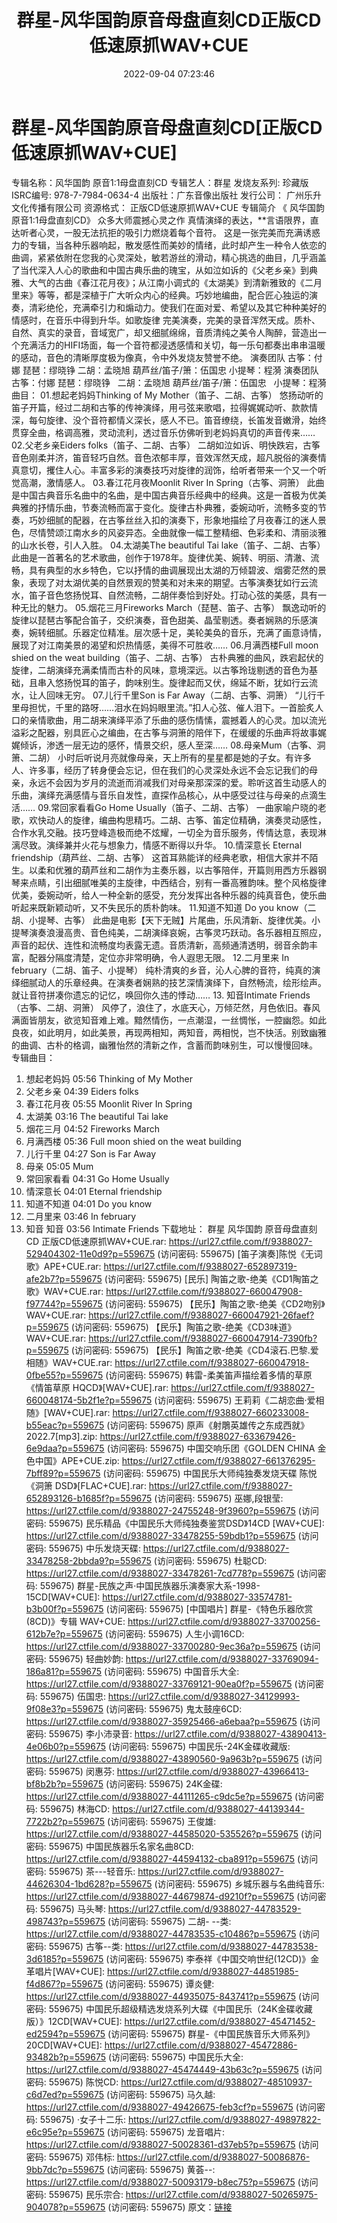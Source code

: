 ﻿---
title: 群星-风华国韵原音母盘直刻CD正版CD低速原抓WAV+CUE
date: 2022-09-04 07:23:46
categories: 古典音乐、新世纪、纯音雅乐
tags: 纯音雅乐
---
# 群星-风华国韵原音母盘直刻CD[正版CD低速原抓WAV+CUE]

专辑名称：风华国韵
原音1:1母盘直刻CD
专辑艺人：群星
发烧友系列: 珍藏版
ISRC编号: 978-7-7984-0634-4
出版社：广东音像出版社
发行公司： 广州乐升文化传播有限公司
资源格式： 正版CD低速原抓WAV+CUE
专辑简介
《 风华国韵 原音1:1母盘直刻CD》
众多大师震撼心灵之作
真情演绎的表达，**言语限界，直达听者心灵，一股无法抗拒的吸引力燃烧着每个音符。
这是一张完美而充满诱惑力的专辑，当各种乐器响起，散发感性而美妙的情绪，此时却产生一种令人依恋的曲调，紧紧依附在您我的心灵深处，敏若游丝的滑动，精心挑选的曲目，几乎涵盖了当代深入人心的歌曲和中国古典乐曲的瑰宝，从如泣如诉的《父老乡亲》到典雅、大气的古曲《春江花月夜》；从江南小调式的《太湖美》到清新雅致的《二月里来》等等，都是深植于广大听众内心的经典。巧妙地编曲，配合匠心独运的演奏，清彩绝伦，充满牵引力和煽动力。使我们在面对爱、希望以及其它种种美好的情感时，在音乐中得到升华。如歌旋律
完美演奏，完美的录音浑然天成。质朴、自然、真实的录音，音域宽广，却又细腻绵绵，音质清纯之美令人陶醉，营造出一个充满活力的HIFI场面，每一个音符都浸透感情和关切，每一乐句都奏出串串温暖的感动，音色的清晰厚度极为像真，令中外发烧友赞誉不绝。
演奏团队
古筝：付娜 琵琶：缪晓铮 二胡：孟晓旭
葫芦丝/笛子/箫：伍国忠 小提琴：程漪
演奏团队
古筝：付娜
琵琶：缪晓铮   二胡：孟晓旭
葫芦丝/笛子/箫：伍国忠   小提琴：程漪
曲目：
01.想起老妈妈Thinking of My Mother（笛子、二胡、古筝）
悠扬动听的笛子开篇，经过二胡和古筝的传神演绎，用弓弦来歌唱，拉得娓娓动听、款款情深，每句旋律、没个音符都情义深长，感人不已。笛音缭绕，长笛发音嫩滑，始终贯穿全曲，格调高雅，灵动流利，透过音乐仿佛听到老妈妈真切的声音传来……
02.父老乡亲Eiders folks（笛子、二胡、古筝）
二胡如泣如诉、明快跌宕，古筝音色刚柔并济，笛音轻巧自然。音色浓郁丰厚，音效浑然天成，超凡脱俗的演奏情真意切，攫住人心。丰富多彩的演奏技巧对旋律的润饰，给听者带来一个又一个听觉高潮，激情感人。
03.春江花月夜Moonlit River In Spring（古筝、洞箫）
此曲是中国古典音乐名曲中的名曲，是中国古典音乐经典中的经典。这是一首极为优美典雅的抒情乐曲，节奏流畅而富于变化。旋律古朴典雅，委婉动听，流畅多变的节奏，巧妙细腻的配器，在古筝丝丝入扣的演奏下，形象地描绘了月夜春江的迷人景色，尽情赞颂江南水乡的风姿异态。全曲就像一幅工整精细、色彩柔和、清丽淡雅的山水长卷，引人入胜。
04.太湖美The beautiful Tai lake（笛子、二胡、古筝）
此曲是一首著名的艺术歌曲，创作于1978年。旋律优美、婉转、明丽、清澈、流畅，具有典型的水乡特色，它以抒情的曲调展现出太湖的万倾碧波、烟雾茫然的景象，表现了对太湖优美的自然景观的赞美和对未来的期望。古筝演奏犹如行云流水，笛子音色悠扬悦耳、自然流畅，二胡伴奏恰到好处。打动心弦的美感，具有一种无比的魅力。
05.烟花三月Fireworks March（琵琶、笛子、古筝）
飘逸动听的旋律以琵琶古筝配合笛子，交织演奏，音色甜美、晶莹剔透。奏者娴熟的乐感演奏，婉转细腻。乐器定位精准。层次感十足，美轮美奂的音乐，充满了画意诗情，展现了对江南美景的渴望和炽热情感，美得不可胜收……
06.月满西楼Full moon shied on the weat building（笛子、二胡、古筝）
古朴典雅的曲风，跌宕起伏的旋律，二胡演绎充满柔情而古朴的风味，意境深远。以古筝玲珑剔透的音色为基础，且串入悠扬悦耳的笛子，韵味别生。旋律起而又伏，绵延不断，犹如行云流水，让人回味无穷。
07.儿行千里Son is Far Away（二胡、古筝、洞箫）
“儿行千里母担忧，千里的路呀……泪水在妈妈眼里流。”扣人心弦、催人泪下。一首脍炙人口的亲情歌曲，用二胡来演绎平添了乐曲的感伤情愫，震撼着人的心灵。加以流光溢彩之配器，别具匠心之编曲，在古筝与洞箫的陪伴下，在缓缓的乐曲声将故事娓娓倾诉，渗透一层无边的感怀，情景交织，感人至深……
08.母亲Mum（古筝、洞箫、二胡）
小时后听说月亮就像母亲，天上所有的星星都是她的子女。有许多人、许多事，经历了转身便会忘记，但在我们的心灵深处永远不会忘记我们的母亲，永远不会因为岁月的流逝而消减我们对母亲那深深的爱。聆听这首生动感人的乐曲，演绎充满感情与音乐自发性，直探作品核心，从中感受过往与母亲的点滴生活……
09.常回家看看Go Home Usually（笛子、二胡、古筝）
一曲家喻户晓的老歌，欢快动人的旋律，编曲构思精巧。二胡、古筝、笛定位精确，演奏灵动感性，合作水乳交融。技巧登峰造极而绝不炫耀，一切全为音乐服务，传情达意，表现淋漓尽致。演绎兼并火花与想象力，情感不断得以升华。
10.情深意长 Eternal friendship（葫芦丝、二胡、古筝）
这首耳熟能详的经典老歌，相信大家并不陌生。以柔和优雅的葫芦丝和二胡作为主奏乐器，以古筝陪伴，开篇则用西方乐器钢琴来点睛，引出细腻唯美的主旋律，中西结合，别有一番高雅韵味。整个风格旋律优美，委婉动听，给人一种全新的感受，充分发挥出各种乐器的纯真音色，使乐曲听起来既新颖动听，又不失民乐的质朴韵味。
11.知道不知道 Do you know（二胡、小提琴、古筝）
此曲是电影【天下无贼】片尾曲，乐风清新、旋律优美。小提琴演奏浪漫高贵、音色纯美，二胡演绎哀婉，古筝灵巧跃动。各乐器相互照应，声音的起伏、连性和流畅度均表露无遗。音质清新，高频通清透明，弱音余韵丰富，配器分隔度清楚，定位亦非常明确，令人遐思无限。
12.二月里来 In february（二胡、笛子、小提琴）
纯朴清爽的乡音，沁人心脾的音符，纯真的演绎细腻动人的乐章经典。在演奏者娴熟的技艺深情演绎下，自然畅流，绘形绘声。就让音符拼凑你遗忘的记忆，唤回你久违的悸动……
13. 知音Intimate Friends（古筝、二胡、洞箫）
风停了，浪住了，水底天心，万倾茫然，月色依旧。春风满面皆朋友，欲览知音难上难。黯然情伤，一点潮湿，一丝惆怅，一腔幽怨。如此良夜，如此明月，如此美景，再现两相知，两知音，两相悦，岂不快活。别致幽雅的曲调、古朴的格调，幽雅怡然的清新之作，含蓄而韵味别生，可以慢慢回味。
专辑曲目：
01. 想起老妈妈 05:56
Thinking of My Mother
02. 父老乡亲 04:39
Eiders folks
03. 春江花月夜 05:55
Moonlit River In Spring
04. 太湖美 03:16
The beautiful Tai lake
05. 烟花三月 04:52
Fireworks March
06. 月满西楼 05:36
Full moon shied on the weat building
07. 儿行千里 04:27
Son is Far Away
08. 母亲 05:05
Mum
09. 常回家看看 04:31
Go Home Usually
10. 情深意长 04:01
Eternal friendship
11. 知道不知道 04:01
Do you know
12. 二月里来 03:46
In february
13. 知音 知音 03:56
Intimate Friends
下载地址：
群星 风华国韵 原音母盘直刻CD 正版CD低速原抓WAV+CUE.rar: https://url27.ctfile.com/f/9388027-529404302-11e0d9?p=559675
(访问密码: 559675)
[笛子演奏]陈悦《无词歌》APE+CUE.rar: https://url27.ctfile.com/f/9388027-652897319-afe2b7?p=559675
(访问密码: 559675)
[民乐] 陶笛之歌-绝美《CD1陶笛之歌》WAV+CUE.rar: https://url27.ctfile.com/f/9388027-660047908-f97744?p=559675
(访问密码: 559675)
【民乐】陶笛之歌-绝美《CD2吻别》WAV+CUE.rar: https://url27.ctfile.com/f/9388027-660047921-26faef?p=559675
(访问密码: 559675)
【民乐】陶笛之歌-绝美《CD3味道》WAV+CUE.rar: https://url27.ctfile.com/f/9388027-660047914-7390fb?p=559675
(访问密码: 559675)
【民乐】陶笛之歌-绝美《CD4滚石.巴黎.爱相随》WAV+CUE.rar: https://url27.ctfile.com/f/9388027-660047918-0fbe55?p=559675
(访问密码: 559675)
韩雷-柔美笛声描绘着多情的草原《情笛草原 HQCD》[WAV+CUE].rar: https://url27.ctfile.com/f/9388027-660048174-5b2f1e?p=559675
(访问密码: 559675)
王莉莉《二胡恋曲·爱相随》[WAV+CUE].rar: https://url27.ctfile.com/f/9388027-660233008-b55eac?p=559675
(访问密码: 559675)
原声《射鵰英雄传之东成西就》 2022.7[mp3].zip: https://url27.ctfile.com/f/9388027-633679426-6e9daa?p=559675
(访问密码: 559675)
中国交响乐团《GOLDEN CHINA 金色中国》APE+CUE.zip: https://url27.ctfile.com/f/9388027-661376295-7bff89?p=559675
(访问密码: 559675)
中国民乐大师纯独奏发烧天碟 陈悦 《洞箫 DSD》[FLAC+CUE].rar: https://url27.ctfile.com/f/9388027-652893126-b1685f?p=559675
(访问密码: 559675)
巫娜,段银莹: https://url27.ctfile.com/d/9388027-24755248-9f3960?p=559675
(访问密码: 559675)
民乐精品《中国民乐大师纯独奏鉴赏DSD》14CD [WAV+CUE]: https://url27.ctfile.com/d/9388027-33478255-59bdb1?p=559675
(访问密码: 559675)
中乐发烧天碟: https://url27.ctfile.com/d/9388027-33478258-2bbda9?p=559675
(访问密码: 559675)
杜聪CD: https://url27.ctfile.com/d/9388027-33478261-7cd778?p=559675
(访问密码: 559675)
群星-民族之声·中国民族器乐演奏家大系-1998-15CD[WAV+CUE]: https://url27.ctfile.com/d/9388027-33574781-b3b00f?p=559675
(访问密码: 559675)
[中国唱片] 群星-《特色乐器欣赏(8CD)》专辑 WAV+CUE: https://url27.ctfile.com/d/9388027-33700256-612b7e?p=559675
(访问密码: 559675)
人生小调16CD: https://url27.ctfile.com/d/9388027-33700280-9ec36a?p=559675
(访问密码: 559675)
轻曲妙韵: https://url27.ctfile.com/d/9388027-33769094-186a81?p=559675
(访问密码: 559675)
中国音乐大全: https://url27.ctfile.com/d/9388027-33769121-90ea0f?p=559675
(访问密码: 559675)
伍国忠: https://url27.ctfile.com/d/9388027-34129993-9f08e3?p=559675
(访问密码: 559675)
鬼太鼓座6CD: https://url27.ctfile.com/d/9388027-35925466-a6ebaa?p=559675
(访问密码: 559675)
李小沛录音: https://url27.ctfile.com/d/9388027-43890413-4e06b0?p=559675
(访问密码: 559675)
中国民乐-24K金碟收藏版: https://url27.ctfile.com/d/9388027-43890560-9a963b?p=559675
(访问密码: 559675)
闵惠芬: https://url27.ctfile.com/d/9388027-43966413-bf8b2b?p=559675
(访问密码: 559675)
24K金碟: https://url27.ctfile.com/d/9388027-44111265-c9dc5e?p=559675
(访问密码: 559675)
林海CD: https://url27.ctfile.com/d/9388027-44139344-7722b2?p=559675
(访问密码: 559675)
王俊雄: https://url27.ctfile.com/d/9388027-44585020-535526?p=559675
(访问密码: 559675)
中国民族器乐名家名曲8CD: https://url27.ctfile.com/d/9388027-44594132-cba891?p=559675
(访问密码: 559675)
茶---轻音乐: https://url27.ctfile.com/d/9388027-44626304-1bd628?p=559675
(访问密码: 559675)
乡城乐器与名曲纯音乐: https://url27.ctfile.com/d/9388027-44679874-d9210f?p=559675
(访问密码: 559675)
马头琴: https://url27.ctfile.com/d/9388027-44783529-498743?p=559675
(访问密码: 559675)
二胡- --类: https://url27.ctfile.com/d/9388027-44783535-c10486?p=559675
(访问密码: 559675)
古筝--类: https://url27.ctfile.com/d/9388027-44783538-3d6185?p=559675
(访问密码: 559675)
李泰祥《中国交响世纪(12CD)》金革唱片[WAV+CUE]: https://url27.ctfile.com/d/9388027-44851985-f4d867?p=559675
(访问密码: 559675)
谭炎健: https://url27.ctfile.com/d/9388027-44935075-843741?p=559675
(访问密码: 559675)
中国民乐超级精选发烧系列大碟《中国民乐（24K金碟收藏版）》12CD[WAV+CUE]: https://url27.ctfile.com/d/9388027-45471452-ed2594?p=559675
(访问密码: 559675)
群星-《中国民族音乐大师系列》20CD[WAV+CUE]: https://url27.ctfile.com/d/9388027-45472886-93482b?p=559675
(访问密码: 559675)
中国民乐大全: https://url27.ctfile.com/d/9388027-45474449-43b63c?p=559675
(访问密码: 559675)
陈悦CD: https://url27.ctfile.com/d/9388027-48510937-c6d7ed?p=559675
(访问密码: 559675)
马久越: https://url27.ctfile.com/d/9388027-49426675-feb3cf?p=559675
(访问密码: 559675)
·女子十二乐: https://url27.ctfile.com/d/9388027-49897822-e6c95e?p=559675
(访问密码: 559675)
龙音唱片: https://url27.ctfile.com/d/9388027-50028361-d37eb5?p=559675
(访问密码: 559675)
邓伟标: https://url27.ctfile.com/d/9388027-50086876-9bb7dc?p=559675
(访问密码: 559675)
黄荟--: https://url27.ctfile.com/d/9388027-50093179-b8ec75?p=559675
(访问密码: 559675)
民乐宗合: https://url27.ctfile.com/d/9388027-50265975-904078?p=559675
(访问密码: 559675)
原文：[链接](https://blog.sina.com.cn/s/blog_1647c7e7601030z7s.html)